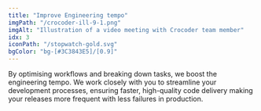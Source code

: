 ```yaml
---
title: "Improve Engineering tempo"
imgPath: "/crocoder-ill-9-1.png"
imgAlt: "Illustration of a video meeting with Crocoder team member"
idx: 3
iconPath: "/stopwatch-gold.svg"
bgColor: "bg-[#3C3843E5]/[0.9]"
---
```


By optimising workflows and breaking down tasks, we boost the engineering tempo. We work closely with you to streamline your development processes, ensuring faster, high-quality code delivery making your releases more frequent with less failures in production.
